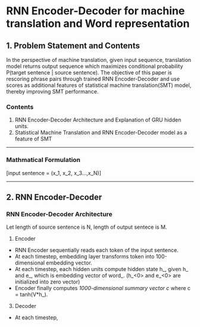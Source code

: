 # RNN Encoder-Decoder for machine translation and Word representation
## 1. Problem Statement and Contents
In the perspective of machine translation, given input sequence, translation model returns output sequence which maximizes conditional probability P(target sentence | source sentence).
The objective of this paper is rescoring phrase pairs through trained RNN Encoder-Decoder and use scores as additional features of statistical machine translation(SMT) model, thereby improving SMT performance.

### Contents
1. RNN Encoder-Decoder Architecture and Explanation of GRU hidden units.
2. Statistical Machine Translation and RNN Encoder-Decoder model as a feature of SMT
---
### Mathmatical Formulation
\[input sentence = (x_1, x_2, x_3...,x_N)\]

---
## 2. RNN Encoder-Decoder
### RNN Encoder-Decoder Architecture
Let length of source sentence is N, length of output sentece is M.
1. Encoder
- RNN Encoder sequentially reads each token of the input sentence.
- At each timestep, embedding layer transforms token into 100-dimensional embedding vector.
- At each timestep, each hidden units compute hidden state h_<t>, given h_<t-1> and e_<t>, which is embedding vector of word_<t>. (h_<0> and e_<0> are initialized into zero vector)
- Encoder finally computes *1000-dimensional summary vector c* where c = tanh(V*h_<N>).
3. Decoder
- At each timestep,  

